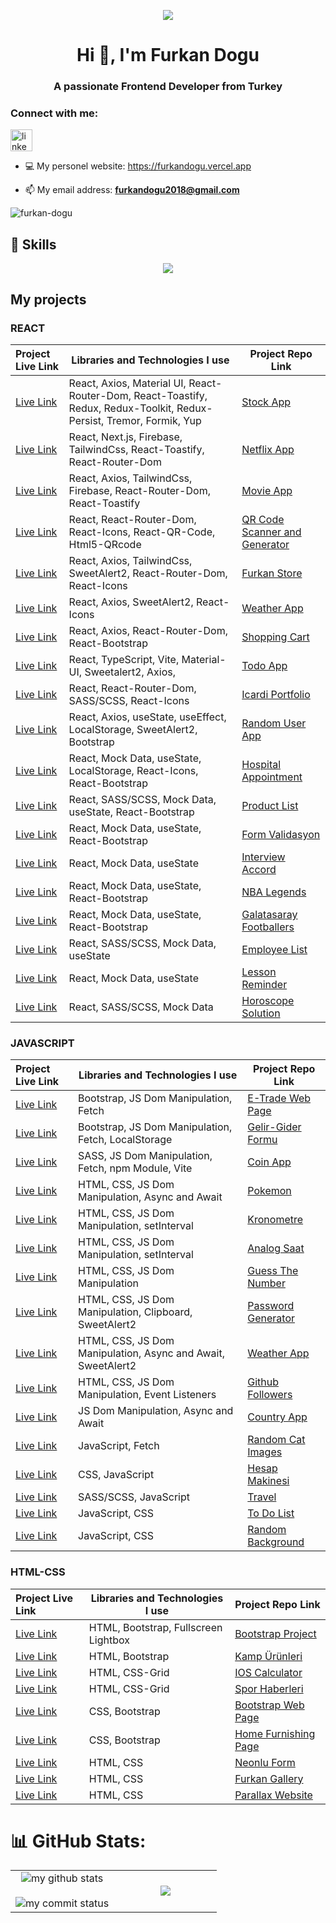 <p align="center"><img src="https://i.imgur.com/A6bWGFl.gif"/>

<h1 align="center">Hi 👋, I'm Furkan Dogu</h1>
<h3 align="center">A passionate Frontend Developer from Turkey</h3>

<h3 align="left">Connect with me:</h3> 
<div align="left">
   <a href=https://www.linkedin.com/in/furkan-dogu/ target="_blank"> <img src="https://img.shields.io/static/v1?message=LinkedIn&logo=linkedin&label=&color=0077B5&logoColor=white&labelColor=&style=for-the-badge" height="35" alt="linkedin logo"  /></a>
</div> 

- 💻 My personel website: <a href="https://furkandogu.vercel.app/" target="_blank">https://furkandogu.vercel.app</a>

- 📫 My email address: **furkandogu2018@gmail.com**

<p align="left"> <img src="https://komarev.com/ghpvc/?username=furkan-dogu&label=Profile%20views&color=0e75b6&style=flat" alt="furkan-dogu" /> </p>

## 🚀 Skills

<p align="center">
  <a href="https://skillicons.dev">
    <img src="https://skillicons.dev/icons?i=bootstrap,css,firebase,git,github,html,js,linux,materialui,py,react,redux,sass,tailwind,vscode" />
  </a>
</p>

## My projects

### REACT
  Project Live Link       |Libraries and Technologies I use     | Project Repo Link   
:-------------------------|-------------------------|-------------------------
|[Live Link](https://stock-app-theta-ten.vercel.app/)|React, Axios, Material UI, React-Router-Dom, React-Toastify, Redux, Redux-Toolkit, Redux-Persist, Tremor, Formik, Yup|[Stock App](https://github.com/furkan-dogu/stock-app)
|[Live Link](https://netflix-app-with-nextjs.vercel.app/)|React, Next.js, Firebase, TailwindCss, React-Toastify, React-Router-Dom|[Netflix App](https://github.com/furkan-dogu/netflix-app-with-nextjs)
|[Live Link](https://movie-app-khaki-three.vercel.app/)|React, Axios, TailwindCss, Firebase, React-Router-Dom, React-Toastify|[Movie App](https://github.com/furkan-dogu/movie-app)
|[Live Link](https://qr-code-generator-and-scanner-woad.vercel.app/)|React, React-Router-Dom, React-Icons, React-QR-Code, Html5-QRcode|[QR Code Scanner and Generator](https://github.com/furkan-dogu/QR-code-generator-and-scanner)
|[Live Link](https://furkan-store.vercel.app/)|React, Axios, TailwindCss, SweetAlert2, React-Router-Dom, React-Icons|[Furkan Store](https://github.com/furkan-dogu/furkan-store)
|[Live Link](https://react-weather-app-omega-pink.vercel.app/)|React, Axios, SweetAlert2, React-Icons|[Weather App](https://github.com/furkan-dogu/react-weather-app)
|[Live Link](https://shopping-cart-furkan-dogu.vercel.app/)|React, Axios, React-Router-Dom, React-Bootstrap|[Shopping Cart](https://github.com/furkan-dogu/shopping-cart)
|[Live Link](https://todo-with-ts-eight.vercel.app/)|React, TypeScript, Vite, Material-UI, Sweetalert2, Axios,|[Todo App](https://github.com/furkan-dogu/todo-with-ts)
|[Live Link](https://icardi-portfolio.vercel.app/)|React, React-Router-Dom, SASS/SCSS, React-Icons|[Icardi Portfolio](https://github.com/furkan-dogu/icardi-portfolio)
|[Live Link](https://random-user-app-virid.vercel.app/)|React, Axios, useState, useEffect, LocalStorage, SweetAlert2, Bootstrap|[Random User App](https://github.com/furkan-dogu/random-user-app)
|[Live Link](https://appointment-psi.vercel.app/)|React, Mock Data, useState, LocalStorage, React-Icons, React-Bootstrap|[Hospital Appointment](https://github.com/furkan-dogu/appointment)
|[Live Link](https://product-list-v2-eta.vercel.app/)|React, SASS/SCSS, Mock Data, useState, React-Bootstrap|[Product List](https://github.com/furkan-dogu/product-list-V2)
|[Live Link](https://form-validasyon.vercel.app/)|React, Mock Data, useState, React-Bootstrap|[Form Validasyon](https://github.com/furkan-dogu/form-validasyon)
|[Live Link](https://interview-accord-eight.vercel.app/)|React, Mock Data, useState|[Interview Accord](https://github.com/furkan-dogu/interview-accord)
|[Live Link](https://nba-legends-beta.vercel.app/)|React, Mock Data, useState, React-Bootstrap|[NBA Legends](https://github.com/furkan-dogu/nba-legends)
|[Live Link](https://galatasaray-footballers.vercel.app/)|React, Mock Data, useState, React-Bootstrap|[Galatasaray Footballers](https://github.com/furkan-dogu/galatasaray-footballers)
|[Live Link](https://employee-list-delta.vercel.app/)|React, SASS/SCSS, Mock Data, useState|[Employee List](https://github.com/furkan-dogu/employee-list)
|[Live Link](https://les-rem-v2.vercel.app/)|React, Mock Data, useState|[Lesson Reminder](https://github.com/furkan-dogu/lesson-reminder-V2)
|[Live Link](https://horoscope-solution.vercel.app/)|React, SASS/SCSS, Mock Data|[Horoscope Solution](https://github.com/furkan-dogu/horoscope-solution)

### JAVASCRIPT
  Project Live Link       |Libraries and Technologies I use     | Project Repo Link   
:-------------------------|-------------------------|-------------------------
|[Live Link](https://e-trade-web-page.vercel.app/)|Bootstrap, JS Dom Manipulation, Fetch|[E-Trade Web Page](https://github.com/furkan-dogu/E-Trade-Web-Page)
|[Live Link](https://gelir-gider-formu.vercel.app/)|Bootstrap, JS Dom Manipulation, Fetch, LocalStorage|[Gelir-Gider Formu](https://github.com/furkan-dogu/Gelir-Gider-Formu)
|[Live Link](https://coin-app-pied.vercel.app/)|SASS, JS Dom Manipulation, Fetch, npm Module, Vite|[Coin App](https://github.com/furkan-dogu/Coin-App)
|[Live Link](https://pokemon-black-six.vercel.app/)|HTML, CSS, JS Dom Manipulation, Async and Await|[Pokemon](https://github.com/furkan-dogu/Pokemon)
|[Live Link](https://stop-watch-taupe-ten.vercel.app/)|HTML, CSS, JS Dom Manipulation, setInterval|[Kronometre](https://github.com/furkan-dogu/StopWatch)
|[Live Link](https://analog-saat-alpha.vercel.app/)|HTML, CSS, JS Dom Manipulation, setInterval|[Analog Saat](https://github.com/furkan-dogu/Analog-Saat)
|[Live Link](https://guess-the-number-azure.vercel.app/)|HTML, CSS, JS Dom Manipulation|[Guess The Number](https://github.com/furkan-dogu/Guess-The-Number)
|[Live Link](https://password-generator-smoky-gamma.vercel.app/)|HTML, CSS, JS Dom Manipulation, Clipboard, SweetAlert2|[Password Generator](https://github.com/furkan-dogu/Password-Generator)
|[Live Link](https://weather-app-furkan.vercel.app/)|HTML, CSS, JS Dom Manipulation, Async and Await, SweetAlert2|[Weather App](https://github.com/furkan-dogu/Weather-App)
|[Live Link](https://github-followers-delta.vercel.app/)|HTML, CSS, JS Dom Manipulation, Event Listeners|[Github Followers](https://github.com/furkan-dogu/Github-Followers)
|[Live Link](https://country-app-jade.vercel.app/)|JS Dom Manipulation, Async and Await|[Country App](https://github.com/furkan-dogu/Country-App)
|[Live Link](https://random-cat-images-lemon.vercel.app/)|JavaScript, Fetch|[Random Cat Images](https://github.com/furkan-dogu/Random-Cat-Images)
|[Live Link](https://hesap-makinesi-three.vercel.app/)|CSS, JavaScript|[Hesap Makinesi](https://github.com/furkan-dogu/Hesap-Makinesi)
|[Live Link](https://scss-project-one.vercel.app/)|SASS/SCSS, JavaScript|[Travel](https://github.com/furkan-dogu/Scss-Project)
|[Live Link](https://to-do-list-nine-jet.vercel.app/)|JavaScript, CSS|[To Do List](https://github.com/furkan-dogu/To-Do-List)
|[Live Link](https://js-random-bg.vercel.app/)|JavaScript, CSS|[Random Background](https://github.com/furkan-dogu/js-random-bg)

### HTML-CSS
  Project Live Link       |Libraries and Technologies I use     | Project Repo Link   
:-------------------------|-------------------------|-------------------------
|[Live Link](https://bootstrap-project-beta.vercel.app/)|HTML, Bootstrap, Fullscreen Lightbox|[Bootstrap Project](https://github.com/furkan-dogu/Bootstrap-Project)
|[Live Link](https://bootstrap-kamp-urunleri.vercel.app/)|HTML, Bootstrap|[Kamp Ürünleri](https://github.com/furkan-dogu/Bootstrap-Kamp-Urunleri)
|[Live Link](https://ios-calculator-psi.vercel.app/)|HTML, CSS-Grid|[IOS Calculator](https://github.com/furkan-dogu/ios-calculator)
|[Live Link](https://grid-spor-haberleri.vercel.app/)|HTML, CSS-Grid|[Spor Haberleri](https://github.com/furkan-dogu/Grid---Spor-Haberleri)
|[Live Link](https://bootstrap-web-page-alpha.vercel.app/)|CSS, Bootstrap|[Bootstrap Web Page](https://github.com/furkan-dogu/Bootstrap-Web-Page)
|[Live Link](https://home-furnishing-page.vercel.app/)|CSS, Bootstrap|[Home Furnishing Page](https://github.com/furkan-dogu/Home-Furnishing-Page)
|[Live Link](https://neonlu-form.vercel.app/)|HTML, CSS|[Neonlu Form](https://github.com/furkan-dogu/Neonlu-Form)
|[Live Link](https://assignment3-rust.vercel.app/)|HTML, CSS|[Furkan Gallery](https://github.com/furkan-dogu/Furkan-Gallery)
|[Live Link](https://002-parallax-website.vercel.app/)|HTML, CSS|[Parallax Website](https://github.com/furkan-dogu/parallax-website)

# 📊 GitHub Stats:

   <table align="center">
      <tr border="none">
         <td width="50%" align="center">
            <img src="https://github-readme-stats.vercel.app/api?username=furkan-dogu&theme=chartreuse-dark&show_icons=true" alt="my github stats"/>
            <br></br>
            <img src="https://github-readme-streak-stats.herokuapp.com/?user=furkan-dogu&theme=chartreuse-dark&show_icons=true" alt="my commit status" />
         </td>
         <td width="50%" align="center">
           <img align="center"  src="https://github-readme-stats.anuraghazra1.vercel.app/api/top-langs/?username=furkan-dogu&theme=chartreuse-dark&hide_border=false&no-bg=true&no-frame=true&langs_count=10"/>
         </td>
      </tr>
   </table>

